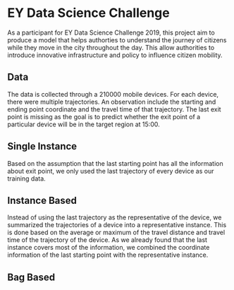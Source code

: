 # EY Data Science Challenge

As a participant for EY Data Science Challenge 2019, this project aim to produce a model that helps authorties to understand the journey of citizens while they move in the city throughout the day. This allow authorities to introduce innovative infrastructure and policy to influence citizen mobility.

## Data

The data is collected through a 210000 mobile devices. For each device, there were multiple trajectories. An observation include the starting and ending point coordinate and the travel time of that trajectory. The last exit point is missing as the goal is to predict whether the exit point of a particular device will be in the target region at 15:00.



## Single Instance 

Based on the assumption that the last starting point has all the information about exit point, we only used the last trajectory of every device as our training data. 

## Instance Based

Instead of using the last trajectory as the representative of the device, we summarized the trajectories of a device into a representative instance. This is done based on the average or maximum of the travel distance and travel time of the trajectory of the device. As we already found that the last instance covers most of the information, we combined the coordinate information of the last starting point with the representative instance.

## Bag Based

 
